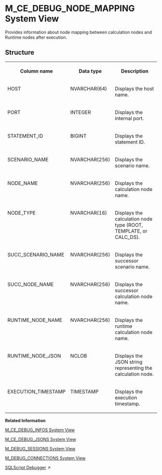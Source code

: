 <!-- loio20aa7a5b751910148e10f97a350b0f7f -->

# M\_CE\_DEBUG\_NODE\_MAPPING System View

Provides information about node mapping between calculation nodes and Runtime nodes after execution.



<a name="loio20aa7a5b751910148e10f97a350b0f7f___m__c_e__d_e_b_u_g__n_o_d_e__m_a_p_p_i_n_g_1struct_M_CE_DEBUG_NODE_MAPPING"/>

## Structure


<table>
<tr>
<th valign="top">

Column name

</th>
<th valign="top">

Data type

</th>
<th valign="top">

Description

</th>
</tr>
<tr>
<td valign="top">

HOST

</td>
<td valign="top">

NVARCHAR\(64\)

</td>
<td valign="top">

Displays the host name.

</td>
</tr>
<tr>
<td valign="top">

PORT

</td>
<td valign="top">

INTEGER

</td>
<td valign="top">

Displays the internal port.

</td>
</tr>
<tr>
<td valign="top">

STATEMENT\_ID

</td>
<td valign="top">

BIGINT

</td>
<td valign="top">

Displays the statement ID.

</td>
</tr>
<tr>
<td valign="top">

SCENARIO\_NAME

</td>
<td valign="top">

NVARCHAR\(256\)

</td>
<td valign="top">

Displays the scenario name.

</td>
</tr>
<tr>
<td valign="top">

NODE\_NAME

</td>
<td valign="top">

NVARCHAR\(256\)

</td>
<td valign="top">

Displays the calculation node name.

</td>
</tr>
<tr>
<td valign="top">

NODE\_TYPE

</td>
<td valign="top">

NVARCHAR\(16\)

</td>
<td valign="top">

Displays the calculation node type \(ROOT, TEMPLATE, or CALC\_DS\).

</td>
</tr>
<tr>
<td valign="top">

SUCC\_SCENARIO\_NAME

</td>
<td valign="top">

NVARCHAR\(256\)

</td>
<td valign="top">

Displays the successor scenario name.

</td>
</tr>
<tr>
<td valign="top">

SUCC\_NODE\_NAME

</td>
<td valign="top">

NVARCHAR\(256\)

</td>
<td valign="top">

Displays the successor calculation node name.

</td>
</tr>
<tr>
<td valign="top">

RUNTIME\_NODE\_NAME

</td>
<td valign="top">

NVARCHAR\(256\)

</td>
<td valign="top">

Displays the runtime calculation node name.

</td>
</tr>
<tr>
<td valign="top">

RUNTIME\_NODE\_JSON

</td>
<td valign="top">

NCLOB

</td>
<td valign="top">

Displays the JSON string representing the calculation node.

</td>
</tr>
<tr>
<td valign="top">

EXECUTION\_TIMESTAMP

</td>
<td valign="top">

TIMESTAMP

</td>
<td valign="top">

Displays the execution timestamp.

</td>
</tr>
</table>

**Related Information**  


[M\_CE\_DEBUG\_INFOS System View](m-ce-debug-infos-system-view-20aa1f2.md "Provides debug information after the execution of a calculation scenario.")

[M\_CE\_DEBUG\_JSONS System View](m-ce-debug-jsons-system-view-20aa4be.md "Provides all available JSONS (original, instantiated, or optimized) of a scenario for a concrete query.")

[M\_DEBUG\_SESSIONS System View](m-debug-sessions-system-view-20aeae8.md "Provides an overview of debug sessions and their properties.")

[M\_DEBUG\_CONNECTIONS System View](m-debug-connections-system-view-20ae867.md "Provides an overview of connections used per debug session.")

[SQLScript Debugger](https://help.sap.com/viewer/d1cb63c8dd8e4c35a0f18aef632687f0/2023_4_QRC/en-US/77b84f65439d4ead97c88b7452476674.html "") :arrow_upper_right:

